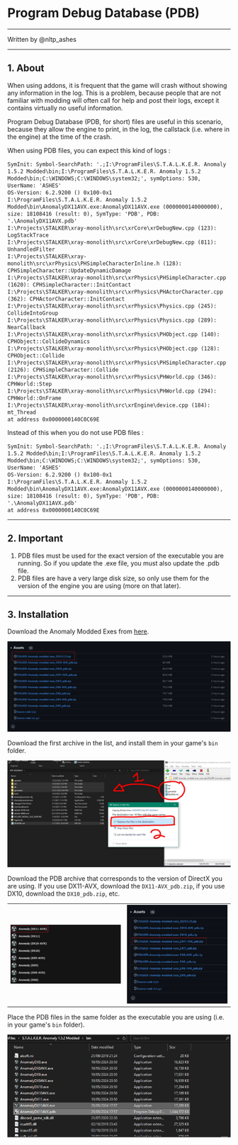# Program Debug Database (PDB)

___

Written by @nltp_ashes

___

## 1. About

When using addons, it is frequent that the game will crash without showing any information in the log. This is a problem, because people that are not familiar with modding will often call for help and post their logs, except it contains virtually no useful information.

Program Debug Database (PDB, for short) files are useful in this scenario, because they allow the engine to print, in the log, the callstack (i.e. where in the engine) at the time of the crash.

When using PDB files, you can expect this kind of logs :

```log
SymInit: Symbol-SearchPath: '.;I:\ProgramFiles\S.T.A.L.K.E.R. Anomaly 1.5.2 Modded\bin;I:\ProgramFiles\S.T.A.L.K.E.R. Anomaly 1.5.2 Modded\bin;C:\WINDOWS;C:\WINDOWS\system32;', symOptions: 530, UserName: 'ASHES'
OS-Version: 6.2.9200 () 0x100-0x1
I:\ProgramFiles\S.T.A.L.K.E.R. Anomaly 1.5.2 Modded\bin\AnomalyDX11AVX.exe:AnomalyDX11AVX.exe (0000000140000000), size: 18108416 (result: 0), SymType: 'PDB', PDB: '.\AnomalyDX11AVX.pdb'
I:\Projects\STALKER\xray-monolith\src\xrCore\xrDebugNew.cpp (123): LogStackTrace
I:\Projects\STALKER\xray-monolith\src\xrCore\xrDebugNew.cpp (811): UnhandledFilter
I:\Projects\STALKER\xray-monolith\src\xrPhysics\PHSimpleCharacterInline.h (128): CPHSimpleCharacter::UpdateDynamicDamage
I:\Projects\STALKER\xray-monolith\src\xrPhysics\PHSimpleCharacter.cpp (1620): CPHSimpleCharacter::InitContact
I:\Projects\STALKER\xray-monolith\src\xrPhysics\PHActorCharacter.cpp (362): CPHActorCharacter::InitContact
I:\Projects\STALKER\xray-monolith\src\xrPhysics\Physics.cpp (245): CollideIntoGroup
I:\Projects\STALKER\xray-monolith\src\xrPhysics\Physics.cpp (289): NearCallback
I:\Projects\STALKER\xray-monolith\src\xrPhysics\PHObject.cpp (140): CPHObject::CollideDynamics
I:\Projects\STALKER\xray-monolith\src\xrPhysics\PHObject.cpp (128): CPHObject::Collide
I:\Projects\STALKER\xray-monolith\src\xrPhysics\PHSimpleCharacter.cpp (2126): CPHSimpleCharacter::Collide
I:\Projects\STALKER\xray-monolith\src\xrPhysics\PHWorld.cpp (346): CPHWorld::Step
I:\Projects\STALKER\xray-monolith\src\xrPhysics\PHWorld.cpp (294): CPHWorld::OnFrame
I:\Projects\STALKER\xray-monolith\src\xrEngine\device.cpp (184): mt_Thread
at address 0x0000000140C0C69E
```

Instead of this when you do not use PDB files :

```log
SymInit: Symbol-SearchPath: '.;I:\ProgramFiles\S.T.A.L.K.E.R. Anomaly 1.5.2 Modded\bin;I:\ProgramFiles\S.T.A.L.K.E.R. Anomaly 1.5.2 Modded\bin;C:\WINDOWS;C:\WINDOWS\system32;', symOptions: 530, UserName: 'ASHES'
OS-Version: 6.2.9200 () 0x100-0x1
I:\ProgramFiles\S.T.A.L.K.E.R. Anomaly 1.5.2 Modded\bin\AnomalyDX11AVX.exe:AnomalyDX11AVX.exe (0000000140000000), size: 18108416 (result: 0), SymType: 'PDB', PDB: '.\AnomalyDX11AVX.pdb'
at address 0x0000000140C0C69E
```

___

## 2. Important

1. PDB files must be used for the exact version of the executable you are running. So if you update the .exe file, you must also update the .pdb file.
2. PDB files are have a very large disk size, so only use them for the version of the engine you are using (more on that later).

___

## 3. Installation

Download the Anomaly Modded Exes from [here](https://github.com/themrdemonized/xray-monolith/releases/latest).

![img_pdb_assets](images/img_pdb_exes.png)

Download the first archive in the list, and install them in your game's `bin` folder.

![img_pdb_install](images/img_pdb_install.png)

Download the PDB archive that corresponds to the version of DirectX you are using.
If you use DX11-AVX, download the `DX11-AVX_pdb.zip`, if you use DX10, download the `DX10_pdb.zip`, etc.

|                                   |                                            |
|:---------------------------------:|:------------------------------------------:|
| ![img](images/img_pdb_dx_mo2.png) | ![img_pdb_pdb.png](images/img_pdb_pdb.png) |

Place the PDB files in the same folder as the executable you are using (i.e. in your game's `bin` folder).

![img.png](images/img_pdb_folder.png)
